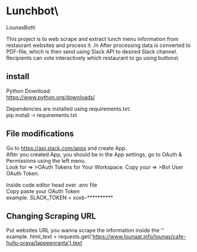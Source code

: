 # Lunchbot\
LounasBotti

This project is to web scrape and extract lunch menu information from restaurant websites and process it. /n After processing data is converted to PDF-file, which is then send using Slack API to desired Slack channel. Recipients can vote interactively which restaurant to go using buttons\

## install
Python Download:\
https://www.python.org/downloads/

Dependencies are installed using requirements.txt:\
pip install -r requirements.txt

## File modifications
Go to https://api.slack.com/apps and create App.\
After you created App, you should be in the App settings, go to OAuth & Permissions using the left menu.\
Look for => >OAuth Tokens for Your Workspace.
Copy your => >Bot User OAuth Token.

Inside code editor head over .env file\
Copy paste your OAuth Token\
example. SLACK_TOKEN = xoxb-**********

## Changing Scraping URL
Put websites URL you wanna scrape the information inside the ''\
example. html_text = requests.get('https://www.lounaat.info/lounas/cafe-hullu-orava/lappeenranta').text
